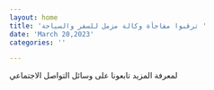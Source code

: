 ```yaml
---
layout: home
title: 'ترقبوا مفاجأة وكالة مزمل للسفر والسياحة '
date: 'March 20,2023'
categories: ''

---
```

لمعرفة المزيد تابعونا على وسائل التواصل الاجتماعي 